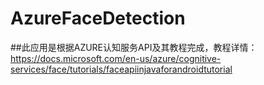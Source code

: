# AzureFaceDetection
##此应用是根据AZURE认知服务API及其教程完成，教程详情：https://docs.microsoft.com/en-us/azure/cognitive-services/face/tutorials/faceapiinjavaforandroidtutorial

